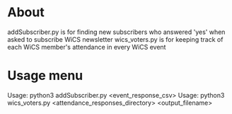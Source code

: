# About
addSubscriber.py is for finding new subscribers who answered 'yes' when asked to subscribe WiCS newsletter
wics_voters.py is for keeping track of each WiCS member's attendance in every WiCS event

# Usage menu
Usage: python3 addSubscriber.py <event_response_csv>
Usage: python3 wics_voters.py <attendance_responses_directory> <output_filename>